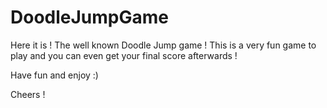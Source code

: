 # DoodleJumpGame
Here it is ! The well known Doodle Jump game !
This is a very fun game to play and you can even get your final score afterwards !

Have fun and enjoy :)

Cheers !
